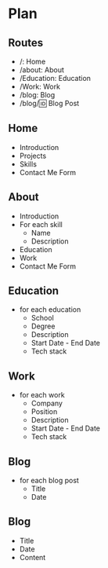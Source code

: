 
# Plan

## Routes

- /: Home
- /about: About
- /Education: Education
- /Work: Work
- /blog: Blog
- /blog/:id: Blog Post

## Home

- Introduction
- Projects
- Skills
- Contact Me Form

## About

- Introduction
- For each skill
  - Name
  - Description
- Education
- Work
- Contact Me Form

## Education

- for each education
  - School
  - Degree
  - Description
  - Start Date - End Date
  - Tech stack

## Work

- for each work
  - Company
  - Position
  - Description
  - Start Date - End Date
  - Tech stack

## Blog

- for each blog post
  - Title
  - Date

## Blog <id>

- Title
- Date
- Content
